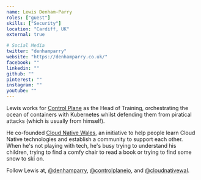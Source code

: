 ```yaml
---
name: Lewis Denham-Parry
roles: ["guest"]
skills: ["Security"]
location: "Cardiff, UK"
external: true

# Social Media
twitter: "denhamparry"
website: "https://denhamparry.co.uk/"
facebook: ""
linkedin: ""
github: ""
pinterest: ""
instagram: ""
youtube: ""
---
```


Lewis works for [Control Plane](https://control-plane.io/) as the Head of Training, orchestrating the ocean of containers with Kubernetes whilst defending them from piratical attacks (which is usually from himself).

He co-founded [Cloud Native Wales](https://cloudnativewales.io/), an initiative 
to help people learn Cloud Native technologies and establish a community to support each other. 
When he's not playing with tech, he's busy trying to understand his children, trying to find a comfy chair to read a book or trying to find some snow to ski on. 

Follow Lewis at, [@denhamparry](https://twitter.com/denhamparry), [@controlplaneio](https://twitter.com/controlplaneio), and [@cloudnativewal](https://twitter.com/cloudnativewal).

<!--more-->

